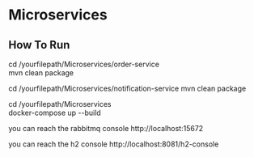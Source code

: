 # Microservices

## How To Run

cd /yourfilepath/Microservices/order-service       
mvn clean package

cd /yourfilepath/Microservices/notification-service
mvn clean package

cd /yourfilepath/Microservices                     
docker-compose up --build

you can reach the rabbitmq console
http://localhost:15672

you can reach the h2 console
http://localhost:8081/h2-console




